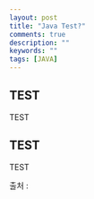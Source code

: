 ```yaml
---
layout: post
title: "Java Test?"
comments: true
description: ""
keywords: ""
tags: [JAVA]
---
```


## TEST

TEST

## TEST

TEST


출처 :